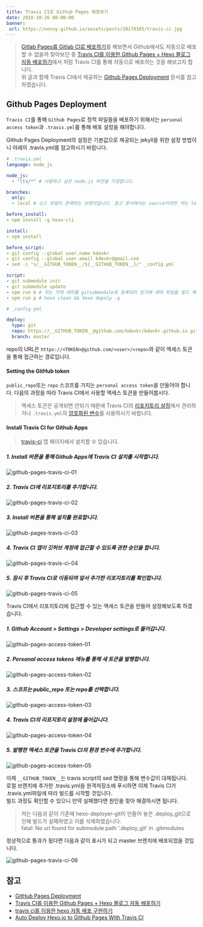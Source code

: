 ```yaml
---
title: Travis CI로 Github Pages 배포하기
date: 2018-10-26 00:00:00
banner:
 url: https://nesoy.github.io/assets/posts/20170105/travis-ci.jpg
---
```


> [Gitlab Pages를 Gitlab CI로 배포하기](https://kdevkr.gitlab.io/archives/2018/Gitlab%20Pages%EB%A5%BC%20Gitlab%20CI%EB%A1%9C%20%EB%B0%B0%ED%8F%AC%ED%95%98%EA%B8%B0/)를 해보면서 Github에서도 자동으로 배포할 수 없을까 찾아보던 중 [Travis CI를 이용한 Github Pages + Hexo 블로그 자동 배포하기](https://medium.com/@changjoopark/travis-ci%EB%A5%BC-%EC%9D%B4%EC%9A%A9%ED%95%9C-github-pages-hexo-%EB%B8%94%EB%A1%9C%EA%B7%B8-%EC%9E%90%EB%8F%99-%EB%B0%B0%ED%8F%AC%ED%95%98%EA%B8%B0-6a222a2013e6)에서 처럼 Travis CI를 통해 자동으로 배포하는 것을 해보고자 합니다.\
> 위 글과 함께 Travis CI에서 제공하는 [Github Pages Deployment](https://docs.travis-ci.com/user/deployment/pages/) 문서를 참고하였습니다.

## Github Pages Deployment

`Travis CI`를 통해 `Github Pages`로 정적 파일들을 배포하기 위해서는 `personal access token`과 `.travis.yml`를 통해 배포 설정을 해야합니다.  

Github Pages Deployment의 설정은 기본값으로 제공되는 jekyll을 위한 설정 방법이니 아래의 .travis.yml를 참고하시기 바랍니다.  

```yml
# .travis.yml  
language: node_js

node_js:
  - "lts/*" # 사용하고 싶은 node.js 버전을 지정합니다.  

branches:
  only:
  - local # 소스 파일이 존재하는 브랜치입니다. 참고 문서에서는 source이지만 저는 local를 사용해왔습니다.

before_install:
- npm install -g hexo-cli

install:
- npm install

before_script:
- git config --global user.name kdevkr
- git config --global user.email kdevkr@gmail.com
- sed -i "s/__GITHUB_TOKEN__/${__GITHUB_TOKEN__}/" _config.yml

script:
- git submodule init
- git submodule update
- npm run b # 저는 자체 테마를 gitsubmodule로 등록되어 있기에 테마 파일을 빌드 해주었습니다.
- npm run p # hexo clean && hexo depoly -g
```

```yml
# _config.yml  

deploy:
  type: git
  repo: https://__GITHUB_TOKEN__@github.com/kdevkr/kdevkr.github.io.git
  branch: master
```

repo의 URL은 `https://<TOKEN>@github.com/<user>/<repo>`와 같이 액세스 토큰을 통해 접근하는 경로입니다.  

#### Setting the GitHub token

`public_repo`또는 `repo` 스코프를 가지는 `personal access token`을 만들어야 합니다. 다음의 과정을 따라 Travis CI에서 사용할 액세스 토큰을 만들어봅시다.  

> 액세스 토큰은 공개되면 안되기 때문에 Travis CI의 [리포지토리 설정](https://docs.travis-ci.com/user/environment-variables#defining-variables-in-repository-settings)에서 관리하거나 `.travis.yml`의 [암호화된 변수](https://docs.travis-ci.com/user/environment-variables#defining-encrypted-variables-in-travisyml)를 사용하시기 바랍니다.  

#### Install Travis CI for Github Apps

> [travis-ci](https://github.com/apps/travis-ci) 앱 페이지에서 설치할 수 있습니다.  

##### 1. Install 버튼을 통해 Github Apps에 Travis CI 설치를 시작합니다.

![github-pages-travis-ci-01](/images/etc/github-pages-travis-ci-01.png)  

##### 2. Travis CI에 리포지토리를 추가합니다.

![github-pages-travis-ci-02](/images/etc/github-pages-travis-ci-02.png)  

##### 3. Install 버튼을 통해 설치를 완료합니다.

![github-pages-travis-ci-03](/images/etc/github-pages-travis-ci-03.png)  

##### 4. Travis CI 앱이 깃허브 계정에 접근할 수 있도록 권한 승인을 합니다.

![github-pages-travis-ci-04](/images/etc/github-pages-travis-ci-04.png)  

##### 5. 잠시 후 Travis CI로 이동되며 앞서 추가한 리포지토리를 확인합니다.

![github-pages-travis-ci-05](/images/etc/github-pages-travis-ci-05.png)  

Travis CI에서 리포지토리에 접근할 수 있는 액세스 토큰을 만들어 설정해보도록 하겠습니다.  

##### 1. Github Account > Settings > Developer settings로 들어갑니다.

![github-pages-access-token-01](/images/etc/github-pages-access-token-01.png)  

##### 2. Personal access tokens 메뉴를 통해 새 토큰을 발행합니다.

![github-pages-access-token-02](/images/etc/github-pages-access-token-02.png)  

##### 3. 스코프는 public_repo 또는 repo를 선택합니다.

![github-pages-access-token-03](/images/etc/github-pages-access-token-03.png)  

##### 4. Travis CI의 리포지토리 설정에 들어갑니다.

![github-pages-access-token-04](/images/etc/github-pages-access-token-04.png)  

##### 5. 발행한 액세스 토큰을 Travis CI의 환경 변수에 추가합니다.

![github-pages-access-token-05](/images/etc/github-pages-access-token-05.png)  

이제 `__GITHUB_TOKEN__`는 travis script의 sed 명령을 통해 변수값이 대체됩니다.\
로컬 브랜치에 추가한 .travis.yml을 원격저장소에 푸시하면 이제 Travis CI가 .travis.yml파일에 따라 빌드를 시작할 것입니다.\
빌드 과정도 확인할 수 있으니 만약 실패했다면 원인을 찾아 해결하시면 됩니다.  

> 저는 다음과 같이 기존에 hexo-deployer-git이 만들어 놓은 .deploy_git으로 인해 빌드가 실패하였고 이를 삭제하였습니다.\
> fatal: No url found for submodule path '.deploy_git' in .gitmodules  

정상적으로 통과가 됬다면 다음과 같이 표시가 되고 master 브랜치에 배포되었을 것입니다.  

![github-pages-travis-ci-06](/images/etc/github-pages-travis-ci-06.png)  

## 참고

-   [GitHub Pages Deployment](https://docs.travis-ci.com/user/deployment/pages/)  
-   [Travis CI를 이용한 Github Pages + Hexo 블로그 자동 배포하기](https://medium.com/@changjoopark/travis-ci%EB%A5%BC-%EC%9D%B4%EC%9A%A9%ED%95%9C-github-pages-hexo-%EB%B8%94%EB%A1%9C%EA%B7%B8-%EC%9E%90%EB%8F%99-%EB%B0%B0%ED%8F%AC%ED%95%98%EA%B8%B0-6a222a2013e6)  
-   [travis ci를 이용한 hexo 자동 배포 구현하기](https://rkaehdaos.github.io/2018/10/07/autodeploy-hexo-github/)  
-   [Auto Deploy Hexo.io to Github Pages With Travis CI](http://kflu.github.io/2017/01/03/2017-01-03-hexo-travis/)
